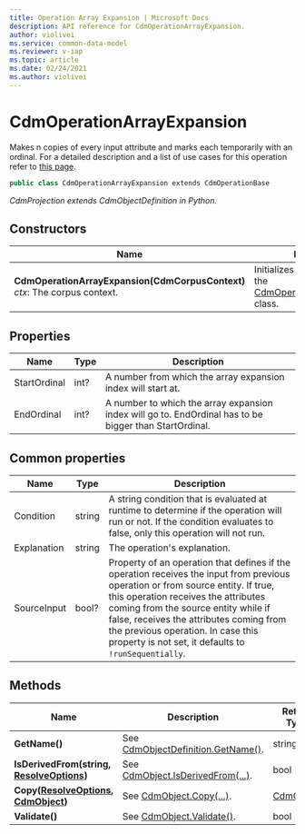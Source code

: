 ```yaml
---
title: Operation Array Expansion | Microsoft Docs
description: API reference for CdmOperationArrayExpansion.
author: violivei
ms.service: common-data-model
ms.reviewer: v-iap 
ms.topic: article
ms.date: 02/24/2021
ms.author: violivei
---
```


# CdmOperationArrayExpansion

Makes n copies of every input attribute and marks each temporarily with an ordinal. For a detailed description and a list of use cases for this operation refer to [this page](../../../../sdk/projections/arrayexpansion.md).

```csharp
public class CdmOperationArrayExpansion extends CdmOperationBase
```

*CdmProjection extends CdmObjectDefinition in Python.*

## Constructors

|Name|Description|
|---|---|
|**CdmOperationArrayExpansion(CdmCorpusContext)**<br/>*ctx*: The corpus context.<br/>|Initializes a new instance of the [CdmOperationArrayExpansion](arrayexpansion.md) class.|

## Properties

|Name|Type|Description|
|---|---|---|
|StartOrdinal|int?|A number from which the array expansion index will start at.
|EndOrdinal|int?|A number to which the array expansion index will go to. EndOrdinal has to be bigger than StartOrdinal.

## Common properties

|Name|Type|Description|
|---|---|---|
|Condition|string|A string condition that is evaluated at runtime to determine if the operation will run or not. If the condition evaluates to false, only this operation will not run.
|Explanation|string|The operation's explanation.
|SourceInput|bool?|Property of an operation that defines if the operation receives the input from previous operation or from source entity. If true, this operation receives the attributes coming from the source entity while if false, receives the attributes coming from the previous operation. In case this property is not set, it defaults to `!runSequentially`.

## Methods

|Name|Description|Return Type|
|---|---|---|
|**GetName()**|See [CdmObjectDefinition.GetName()](../cdmobjectdefinition.md#methods).|string|
|**IsDerivedFrom(string, [ResolveOptions](../../utilities/resolveoptions.md))**|See  [CdmObject.IsDerivedFrom(...)](../cdmobject.md#methods).|bool|
|**Copy([ResolveOptions](../../utilities/resolveoptions.md), [CdmObject](../cdmobject.md))**|See [CdmObject.Copy(...)](../cdmobject.md#methods).|[CdmObject](../cdmobject.md)|
|**Validate()**|See [CdmObject.Validate()](../cdmobject.md#methods).|bool|
